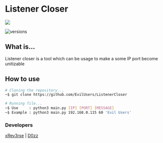 # Listener Closer
<img src="https://github.com/EvilUsers/ListenerCloser/readme_inclue/demonstration.gif">


![versions](https://img.shields.io/pypi/pyversions/pybadges.svg)


## What is...
Listener closer is a tool which can be usage 
to make a some IP port become unitizable


## How to use
```bash
# Cloning the repository...
~$ git clone https://github.com/EvilUsers/ListenerCloser

# Running file...
~$ Use     : python3 main.py [IP] [PORT] [MESSAGE]
~$ Example : python3 main.py 192.168.0.115 60 'Evil Users'
```

### Developers
[xRev3rse](https://github.com/xRev3rse) | [D0zz](https://github.com/Evil-D0Zz)

